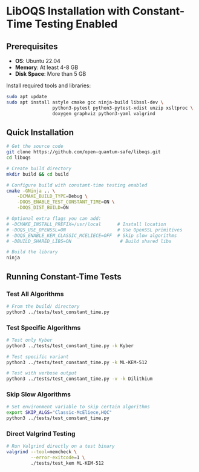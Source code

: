 # LibOQS Installation with Constant-Time Testing Enabled

## Prerequisites

- **OS**: Ubuntu 22.04
- **Memory**: At least 4-8 GB
- **Disk Space**: More than 5 GB

Install required tools and libraries:

```bash
sudo apt update
sudo apt install astyle cmake gcc ninja-build libssl-dev \
                 python3-pytest python3-pytest-xdist unzip xsltproc \
                 doxygen graphviz python3-yaml valgrind
```

## Quick Installation

```bash
# Get the source code
git clone https://github.com/open-quantum-safe/liboqs.git
cd liboqs

# Create build directory
mkdir build && cd build

# Configure build with constant-time testing enabled
cmake -GNinja .. \
    -DCMAKE_BUILD_TYPE=Debug \
    -DOQS_ENABLE_TEST_CONSTANT_TIME=ON \
    -DOQS_DIST_BUILD=ON

# Optional extra flags you can add:
# -DCMAKE_INSTALL_PREFIX=/usr/local      # Install location
# -DOQS_USE_OPENSSL=ON                   # Use OpenSSL primitives
# -DOQS_ENABLE_KEM_CLASSIC_MCELIECE=OFF  # Skip slow algorithms
# -DBUILD_SHARED_LIBS=ON                  # Build shared libs

# Build the library
ninja
```

## Running Constant-Time Tests

### Test All Algorithms
```bash
# From the build/ directory
python3 ../tests/test_constant_time.py
```

### Test Specific Algorithms
```bash
# Test only Kyber
python3 ../tests/test_constant_time.py -k Kyber

# Test specific variant
python3 ../tests/test_constant_time.py -k ML-KEM-512

# Test with verbose output
python3 ../tests/test_constant_time.py -v -k Dilithium
```

### Skip Slow Algorithms
```bash
# Set environment variable to skip certain algorithms
export SKIP_ALGS="Classic-McEliece,HQC"
python3 ../tests/test_constant_time.py
```

### Direct Valgrind Testing
```bash
# Run Valgrind directly on a test binary
valgrind --tool=memcheck \
         --error-exitcode=1 \
         ./tests/test_kem ML-KEM-512
```
